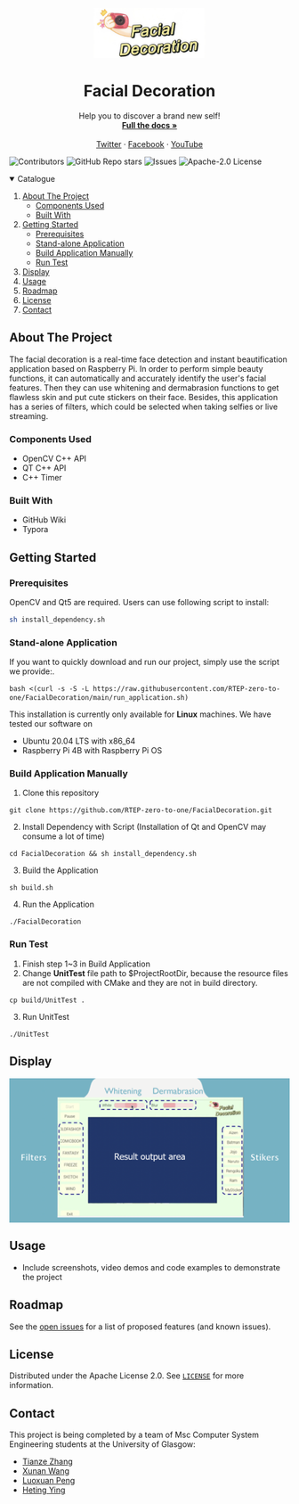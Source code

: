 <br />

<div align="center">


<img src="assets/logo.jpg" alt="logo" width="200" div al ign=center />

</div>

  <h1 align="center">Facial Decoration</h1>

  <p align="center">
    Help you to discover a brand new self!
    <br />
      <a href="https://github.com/RTEP-zero-to-one/FacialDecoration/wiki"><strong>Full the docs »</strong></a>
    <br />
    <br />
    <a href="https://twitter.com/FacialDecorati1">Twitter</a> 
    ·
    <a href="https://www.facebook.com/profile.php?id=100075055657851">Facebook</a>
    ·
    <a href="https://www.youtube.com/watch?v=ueI9GLqnioI">YouTube</a>
  </p>






</p>

![Contributors](https://img.shields.io/github/contributors/RTEP-zero-to-one/FacialDecorationTracing?style=for-the-badge)
![GitHub Repo stars](https://img.shields.io/github/stars/RTEP-zero-to-one/FacialDecorationTracing?style=for-the-badge)
![Issues](https://img.shields.io/github/issues-raw/RTEP-zero-to-one/FacialDecorationTracing?style=for-the-badge)
![Apache-2.0 License](https://img.shields.io/badge/LICENSE-Apache--2.0-yellowgreen?style=for-the-badge)



<details open="open">
  <summary>Catalogue</summary>
  <ol>
    <li>
      <a href="#about-the-project">About The Project</a>
      <ul>
        <li><a href="#components-used">Components Used</a></li>
        <li><a href="#built-with">Built With</a></li>
      </ul>
    </li>
    <li>
      <a href="#getting-started">Getting Started</a>
      <ul>
        <li><a href="#prerequisites">Prerequisites</a></li>
        <li><a href="#stand-alone-application">Stand-alone Application</a></li>
        <li><a href="#build-application-manually">Build Application Manually</a></li>
        <li><a href="#run-test">Run Test</a></li>
      </ul>
    </li>
    <li><a href="#display">Display</a></li>
    <li><a href="#usage">Usage</a></li>
    <li><a href="#roadmap">Roadmap</a></li>
    <li><a href="#license">License</a></li>
    <li><a href="#contact">Contact</a></li>
  </ol>
</details>






## About The Project

The facial decoration is a real-time face detection and instant beautification application based on Raspberry Pi.
In order to perform simple beauty functions, it can automatically and accurately identify the user's facial features. Then they can use whitening and dermabrasion functions to get flawless skin and put cute stickers on their face. Besides, this application has a series of filters, which could be selected when taking selfies or live streaming.

### Components Used

* OpenCV C++ API
* QT C++ API
* C++ Timer
### Built With

* GitHub Wiki
* Typora



## Getting Started


### Prerequisites

OpenCV and Qt5 are required. Users can use following script to install:

  ```sh
  sh install_dependency.sh
  ```

### Stand-alone Application

If you want to quickly download and run our project, simply use the script we provide:.
```
bash <(curl -s -S -L https://raw.githubusercontent.com/RTEP-zero-to-one/FacialDecoration/main/run_application.sh)
```

This installation is currently only available for **Linux** machines. We have tested our software on

- Ubuntu 20.04 LTS with x86_64
- Raspberry Pi 4B with Raspberry Pi OS

### Build Application Manually
1. Clone this repository
```
git clone https://github.com/RTEP-zero-to-one/FacialDecoration.git
```
2. Install Dependency with Script (Installation of Qt and OpenCV may consume a lot of time)
```
cd FacialDecoration && sh install_dependency.sh
```
3. Build the Application
```
sh build.sh
```
4. Run the Application
```
./FacialDecoration
```

### Run Test
1. Finish step 1~3 in Build Application
2. Change **UnitTest** file path to $ProjectRootDir, because the resource files are not compiled with CMake and they are not in build directory.
```
cp build/UnitTest .
```
3. Run UnitTest
```
./UnitTest
```



## Display



<img src="assets/display.png" alt="result" width="750" div align=center />



## Usage

* Include screenshots, video demos and code examples to demonstrate the project



## Roadmap

See the [open issues](https://github.com/RTEP-zero-to-one/FacialDecorationTracing/issues) for a list of proposed features (and known issues).



## License

Distributed under the Apache License 2.0. See [`LICENSE`](https://github.com/RTEP-zero-to-one/FacialDecorationTracing/blob/dev/LICENSE) for more information.



## Contact

This project is being completed by a team of Msc Computer System Engineering students at the University of Glasgow:

* [Tianze Zhang](https://github.com/ZTZWILL) 
* [Xunan Wang](https://github.com/SheenaWang11)
* [Luoxuan Peng](https://github.com/Xxxuan11)
* [Heting Ying](https://github.com/XeonHis)

